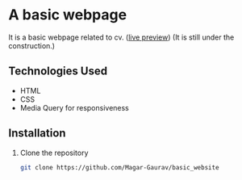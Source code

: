 # A basic webpage 
It is a basic webpage related to cv. ([live preview](https://magar-gaurav.github.io/basic_website/))
(It is still under the construction.)

## Technologies Used
- HTML
- CSS
- Media Query for responsiveness

## Installation
1. Clone the repository
   ```sh
   git clone https://github.com/Magar-Gaurav/basic_website
